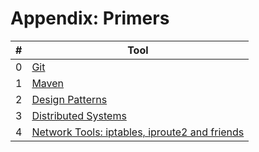 # Appendix: Primers

| # | Tool |
| - | ---- |
| 0 | [Git](git.md) |
| 1 | [Maven](mvn.md) |
| 2 | [Design Patterns](dp.md) |
| 3 | [Distributed Systems](dsys.md) |
| 4 | [Network Tools: iptables, iproute2 and friends](network.md) |
